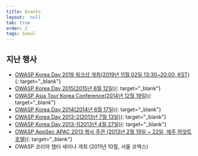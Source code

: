 ```yaml
---
title: Events
layout:  null
tab: true
order: 2
tags: Seoul
---
```



## 지난 행사

  - [OWASP Korea Day 2019 워크샵 개최(2019년 11월 02일 13:30\~20:00, KST)](http://event.owasp.or.kr/){: target="_blank"}
  - [OWASP Korea Day 2015(2015년 6월 12일)](http://event.owasp.or.kr/koreaday2015){: target="_blank"}
  - [OWASP Asia Tour Korea Conference(2014년 12월 19일)](https://www.owasp.org/index.php/AsiaTour2014#tab=Seoul){: target="_blank"}
  - [OWASP Korea Day 2014(2014년 6월 17일)](http://event.owasp.or.kr/koreaday2014){: target="_blank"}
  - [OWASP Korea Day 2013-2(2013년 7월 13일)](http://event.owasp.or.kr/2013-02){: target="_blank"}
  - [OWASP Korea Day 2013-1(2013년 4월 27일)](http://event.owasp.or.kr/2013-01){: target="_blank"}
  - [OWASP AppSec APAC 2013 행사 주관 (2013년 2월 19일 \~ 22일, 제주 하얏트 호텔)](https://www.owasp.org/index.php/AppSecAsiaPac2013){: target="_blank"}
  - OWASP 코리아 챕터 세미나 개최 (2011년 10월, 서울 코엑스)